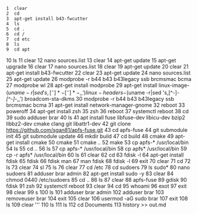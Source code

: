     1  clear
    2  cd
    3  apt-get install b43-fwcutter
    4  ls
    5  cd .
    6  cd /
    7  cd etc
    8  ls
    9  cd apt

  10  ls
   11  clear
   12  nano sources.list
   13  clear
   14  apt-get update
   15  apt-get upgrade
   16  clear
   17  nano sources.list
   18  clear
   19  apt-get update
   20  clear
   21  apt-get install b43-fwcutter
   22  clear
   23  apt-get update
   24  nano sources.list
   25  apt-get update
   26  modprobe -r b44 b43 b43legacy ssb brcmsmac bcma
   27  modprobe wl
   28  apt-get install modprobe
   29  apt-get install linux-image-$(uname -r|sed 's,[^-]*-[^-]*-,,') linux-headers-$(uname -r|sed 's,[^-]*-[^-]*-,,') broadcom-sta-dkms
   30  modprobe -r b44 b43 b43legacy ssb brcmsmac bcma
   31  apt-get install network-manager-gnome
   32  reboot
   33  poweroff
   34  apt-get install zsh
   35  zsh
   36  reboot
   37  systemctl reboot
   38  cd
   39  sudo adduser brar
   40  ls
   41  apt install fuse libfuse-dev libicu-dev bzip2 libbz2-dev cmake clang git libattr1-dev
   42  git clone https://github.com/sgan81/apfs-fuse.git
   43  cd apfs-fuse
   44  git submodule init
   45  git submodule update
   46  mkdir build
   47  cd build
   48  cmake
   49  apt-get install cmake
   50  cmake
   51  cmake ..
   52  make
   53  cp apfs-* /usr/local/bin
   54  ls
   55  cd ..
   56  ls
   57  cp apfs-* /usr/local/bin
   58  cp apfs* /usr/local/bin
   59  cp -r apfs* /usr/local/bin
   60  ls
   61  clear
   62  cd
   63  fdisk -l
   64  apt-get install fdisk
   65  fdisk 
   66  fdisk man
   67  man fdisk
   68  fdisk -l
   69  exit
   70  clear
   71  cd
   72  ls
   73  clear
   74  sl
   75  ls
   76  clear
   77  cd /etc
   78  cd sudoers
   79  ls sudo*
   80  nano sudoers
   81  adduser brar admin
   82  apt-get install sudo -y
   83  clear
   84  chmod  0440  /etc/sudoers
   85  cd ..
   86  ls
   87  clear
   88  apfs-fuse
   89  gdisk
   90  fdisk
   91  zsh
   92  systemctl reboot
   93  clear
   94  cd 
   95  whoami
   96  exot
   97  exit
   98  clear
   99  s
  100  ls
  101  adduser brar admin
  102  adduser brar
  103  removeuser brar
  104  exit
  105  clear
  106  usermod -aG sudo brar
  107  exit
  108  ls
  109  clear
  '''
  110  ls
  111  ls
  112  cd Documents
  113  history >> out.md

